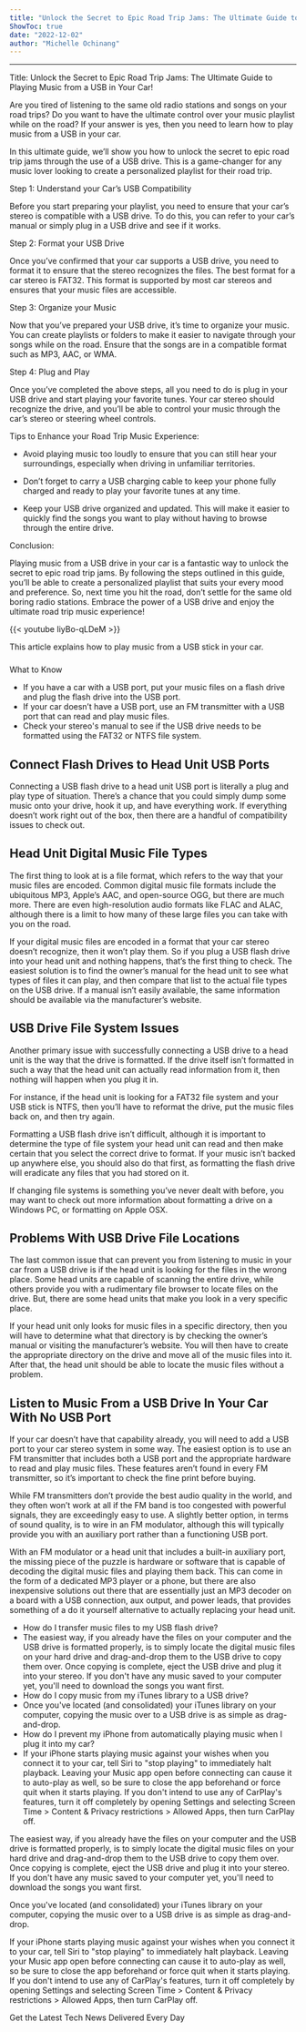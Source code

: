 ```yaml
---
title: "Unlock the Secret to Epic Road Trip Jams: The Ultimate Guide to Playing Music from a USB in Your Car!"
ShowToc: true 
date: "2022-12-02"
author: "Michelle Ochinang"
---
```

*****
Title: Unlock the Secret to Epic Road Trip Jams: The Ultimate Guide to Playing Music from a USB in Your Car!

Are you tired of listening to the same old radio stations and songs on your road trips? Do you want to have the ultimate control over your music playlist while on the road? If your answer is yes, then you need to learn how to play music from a USB in your car.

In this ultimate guide, we’ll show you how to unlock the secret to epic road trip jams through the use of a USB drive. This is a game-changer for any music lover looking to create a personalized playlist for their road trip.

Step 1: Understand your Car’s USB Compatibility

Before you start preparing your playlist, you need to ensure that your car’s stereo is compatible with a USB drive. To do this, you can refer to your car’s manual or simply plug in a USB drive and see if it works.

Step 2: Format your USB Drive

Once you’ve confirmed that your car supports a USB drive, you need to format it to ensure that the stereo recognizes the files. The best format for a car stereo is FAT32. This format is supported by most car stereos and ensures that your music files are accessible.

Step 3: Organize your Music

Now that you’ve prepared your USB drive, it’s time to organize your music. You can create playlists or folders to make it easier to navigate through your songs while on the road. Ensure that the songs are in a compatible format such as MP3, AAC, or WMA.

Step 4: Plug and Play

Once you’ve completed the above steps, all you need to do is plug in your USB drive and start playing your favorite tunes. Your car stereo should recognize the drive, and you’ll be able to control your music through the car’s stereo or steering wheel controls.

Tips to Enhance your Road Trip Music Experience:

- Avoid playing music too loudly to ensure that you can still hear your surroundings, especially when driving in unfamiliar territories.

- Don’t forget to carry a USB charging cable to keep your phone fully charged and ready to play your favorite tunes at any time.

- Keep your USB drive organized and updated. This will make it easier to quickly find the songs you want to play without having to browse through the entire drive.

Conclusion:

Playing music from a USB drive in your car is a fantastic way to unlock the secret to epic road trip jams. By following the steps outlined in this guide, you’ll be able to create a personalized playlist that suits your every mood and preference. So, next time you hit the road, don’t settle for the same old boring radio stations. Embrace the power of a USB drive and enjoy the ultimate road trip music experience!

{{< youtube IiyBo-qLDeM >}} 




This article explains how to play music from a USB stick in your car.

 
### 
What to Know
 
- If you have a car with a USB port, put your music files on a flash drive and plug the flash drive into the USB port.
 - If your car doesn’t have a USB port, use an FM transmitter with a USB port that can read and play music files.
 - Check your stereo's manual to see if the USB drive needs to be formatted using the FAT32 or NTFS file system.

 
##   Connect Flash Drives to Head Unit USB Ports  
 

Connecting a USB flash drive to a head unit USB port is literally a plug and play type of situation. There’s a chance that you could simply dump some music onto your drive, hook it up, and have everything work. If everything doesn’t work right out of the box, then there are a handful of compatibility issues to check out.

 
##   Head Unit Digital Music File Types  
 

The first thing to look at is a file format, which refers to the way that your music files are encoded. Common digital music file formats include the ubiquitous MP3, Apple’s AAC, and open-source OGG, but there are much more. There are even high-resolution audio formats like FLAC and ALAC, although there is a limit to how many of these large files you can take with you on the road.

 

If your digital music files are encoded in a format that your car stereo doesn’t recognize, then it won’t play them. So if you plug a USB flash drive into your head unit and nothing happens, that’s the first thing to check. The easiest solution is to find the owner’s manual for the head unit to see what types of files it can play, and then compare that list to the actual file types on the USB drive. If a manual isn’t easily available, the same information should be available via the manufacturer’s website.

 
##   USB Drive File System Issues  
 

Another primary issue with successfully connecting a USB drive to a head unit is the way that the drive is formatted. If the drive itself isn’t formatted in such a way that the head unit can actually read information from it, then nothing will happen when you plug it in.

 

For instance, if the head unit is looking for a FAT32 file system and your USB stick is NTFS, then you’ll have to reformat the drive, put the music files back on, and then try again.

 

Formatting a USB flash drive isn’t difficult, although it is important to determine the type of file system your head unit can read and then make certain that you select the correct drive to format. If your music isn’t backed up anywhere else, you should also do that first, as formatting the flash drive will eradicate any files that you had stored on it.

 

If changing file systems is something you’ve never dealt with before, you may want to check out more information about formatting a drive on a Windows PC, or formatting on Apple OSX.

 
##   Problems With USB Drive File Locations  
 

The last common issue that can prevent you from listening to music in your car from a USB drive is if the head unit is looking for the files in the wrong place. Some head units are capable of scanning the entire drive, while others provide you with a rudimentary file browser to locate files on the drive. But, there are some head units that make you look in a very specific place.

 

If your head unit only looks for music files in a specific directory, then you will have to determine what that directory is by checking the owner’s manual or visiting the manufacturer’s website. You will then have to create the appropriate directory on the drive and move all of the music files into it. After that, the head unit should be able to locate the music files without a problem.

 
##   Listen to Music From a USB Drive In Your Car With No USB Port  
 

If your car doesn’t have that capability already, you will need to add a USB port to your car stereo system in some way. The easiest option is to use an FM transmitter that includes both a USB port and the appropriate hardware to read and play music files. These features aren’t found in every FM transmitter, so it’s important to check the fine print before buying.

 

While FM transmitters don’t provide the best audio quality in the world, and they often won’t work at all if the FM band is too congested with powerful signals, they are exceedingly easy to use. A slightly better option, in terms of sound quality, is to wire in an FM modulator, although this will typically provide you with an auxiliary port rather than a functioning USB port.

 

With an FM modulator or a head unit that includes a built-in auxiliary port, the missing piece of the puzzle is hardware or software that is capable of decoding the digital music files and playing them back. This can come in the form of a dedicated MP3 player or a phone, but there are also inexpensive solutions out there that are essentially just an MP3 decoder on a board with a USB connection, aux output, and power leads, that provides something of a do it yourself alternative to actually replacing your head unit.

 
- How do I transfer music files to my USB flash drive?
 - The easiest way, if you already have the files on your computer and the USB drive is formatted properly, is to simply locate the digital music files on your hard drive and drag-and-drop them to the USB drive to copy them over. Once copying is complete, eject the USB drive and plug it into your stereo. If you don't have any music saved to your computer yet, you'll need to download the songs you want first.
 - How do I copy music from my iTunes library to a USB drive?
 - Once you've located (and consolidated) your iTunes library on your computer, copying the music over to a USB drive is as simple as drag-and-drop.
 - How do I prevent my iPhone from automatically playing music when I plug it into my car?
 - If your iPhone starts playing music against your wishes when you connect it to your car, tell Siri to "stop playing" to immediately halt playback. Leaving your Music app open before connecting can cause it to auto-play as well, so be sure to close the app beforehand or force quit when it starts playing. If you don't intend to use any of CarPlay's features, turn it off completely by opening Settings and selecting Screen Time > Content & Privacy restrictions > Allowed Apps, then turn CarPlay off.

 
The easiest way, if you already have the files on your computer and the USB drive is formatted properly, is to simply locate the digital music files on your hard drive and drag-and-drop them to the USB drive to copy them over. Once copying is complete, eject the USB drive and plug it into your stereo. If you don't have any music saved to your computer yet, you'll need to download the songs you want first.
 
Once you've located (and consolidated) your iTunes library on your computer, copying the music over to a USB drive is as simple as drag-and-drop.
 
If your iPhone starts playing music against your wishes when you connect it to your car, tell Siri to "stop playing" to immediately halt playback. Leaving your Music app open before connecting can cause it to auto-play as well, so be sure to close the app beforehand or force quit when it starts playing. If you don't intend to use any of CarPlay's features, turn it off completely by opening Settings and selecting Screen Time > Content & Privacy restrictions > Allowed Apps, then turn CarPlay off.
 

Get the Latest Tech News Delivered Every Day




